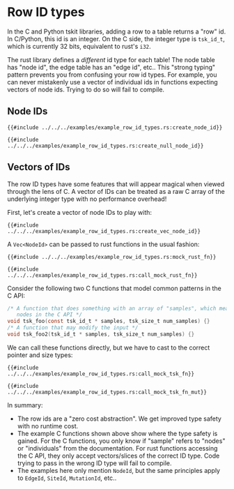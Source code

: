 # Row ID types

In the C and Python tskit libraries, adding a row to a table returns a "row" id.
In C/Python, this id is an integer.
On the C side, the integer type is `tsk_id_t`, which is currently 32 bits, equivalent to rust's `i32`.

The rust library defines a *different* id type for each table!
The node table has "node id", the edge table has an "edge id", etc..
This "strong typing" pattern prevents you from confusing your row id types.
For example, you can never mistakenly use a vector of individual ids in functions expecting vectors of node ids.
Trying to do so will fail to compile.

## Node IDs

```rust, noplayground, ignore
{{#include ../../../examples/example_row_id_types.rs:create_node_id}}
```

```rust, noplayground, ignore
{{#include ../../../examples/example_row_id_types.rs:create_null_node_id}}
```

## Vectors of IDs

The row ID types have some features that will appear magical when viewed through the lens of C.
A vector of IDs can be treated as a raw C array of the underlying integer type with no performance overhead!

First, let's create a vector of node IDs to play with:

```rust, noplayground, ignore
{{#include ../../../examples/example_row_id_types.rs:create_vec_node_id}}
```

A `Vec<NodeId>` can be passed to rust functions in the usual fashion:

```rust, noplayground, ignore
{{#include ../../../examples/example_row_id_types.rs:mock_rust_fn}}
```

```rust, noplayground, ignore
{{#include ../../../examples/example_row_id_types.rs:call_mock_rust_fn}}
```

Consider the following two C functions that model common patterns in the C API:

```c
/* A function that does something with an array of "samples", which means
   nodes in the C API */
void tsk_foo(const tsk_id_t * samples, tsk_size_t num_samples) {}
/* A function that may modify the input */
void tsk_foo2(tsk_id_t * samples, tsk_size_t num_samples) {}
```

We can call these functions directly, but we have to cast to the correct pointer and size types:

```rust, noplayground, ignore
{{#include ../../../examples/example_row_id_types.rs:call_mock_tsk_fn}}
```

```rust, noplayground, ignore
{{#include ../../../examples/example_row_id_types.rs:call_mock_tsk_fn_mut}}
```

In summary:

* The row ids are a "zero cost abstraction".
  We get improved type safety with no runtime cost.
* The example C functions shown above show where the type safety is gained.
  For the C functions, you only know if "sample" refers to "nodes" or
  "individuals" from the documentation.
  For rust functions accessing the C API, they only accept vectors/slices
  of the correct ID type.
  Code trying to pass in the wrong ID type will fail to compile.
* The examples here only mention `NodeId`, but the same principles apply to `EdgeId`, `SiteId`, `MutationId`, etc..

